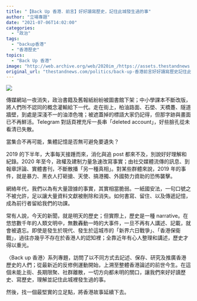 ```yaml
---
title: "【Back Up 香港．前言】好好讀寫歷史，記住此城發生過的事"
author: "立場專題"
date: "2021-07-06T14:02:00"
categories:
  - "政治"
tags:
  - "backup香港"
  - "香港歷史"
topics:
  - "Back Up 香港"
image: "http://web.archive.org/web/2020im_/https://assets.thestandnews.com/media/photos/backuphonngkong-06_copy.png"
original_url: "thestandnews.com/politics/back-up-香港前言好好讀寫歷史記住此城發生過的事"
---
```

![](http://web.archive.org/web/2020im_/https://assets.thestandnews.com/media/photos/backuphonngkong-06_copy.png)

傳媒網站一夜消失，政治書籍及舊報紙紛紛被圖書館下架；中小學課本不斷改版，將人們所不認同的概念灌輸給下一代。走在街上，柏油路面、石壆、天橋躉、隧道牆壁，到處是深淺不一的油漆色塊；被遮蓋掉的標語大家仍記得，但那字跡與畫面已不再鮮活。Telegram 對話頁裡充斥一長串「deleted account」，好些臉孔從未看清已失散。

當集合不再可能，集體記憶是否無可避免要遺失？

2019 的下半年，大事每天接踵而來，消化與追 post 都來不及，別說好好理解和紀錄。2020 年至今，政權及建制力量急速改寫事實；由社交媒體流傳的訊息、到報章評論、實體書刊，不斷散播「另一種真相」。對某些群體來說，2019 年的事件，就是暴力、黑衣人打砸搶、天使、搞港獨、外國勢力資助的恐怖襲擊。

網絡年代，我們以為有大量證據的事實，其實相當脆弱。一紙國安法，一句口號之不被允許，足以讓大量資料文獻被刪除和消失。如何書寫、留住、以及傳遞記憶，成為前行者留給我們的功課。

常有人說，今天的新聞，就是明天的歷史；但實際上，歷史是一種 narrative。在悠悠數千年的人類文明中，無數轟動一時的大事件，一旦不再有人講述、記載，就會被遺忘。即使是發生於現代、發生於這城市的「新界六日戰爭」、「香港保衛戰」，過往亦幾乎不存在於香港人的認知裡；全靠近年有心人整理和講述，歷史才得以重光。

〈Back up 香港〉系列專題，訪問了以不同方式去記述、保存、研究及推廣香港歷史的人們；從最新近的反修例運動開始，上溯至整體香港論述的前世今生。在這個未能上街、長期限聚、社群離散，一切方向都未明的關口，讓我們來好好讀歷史、寫歷史，理解並記住此城裡發生過的事。

然後，找一個最堅實的立足點，將香港故事延續下去。